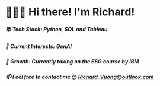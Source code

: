 # 👋👋👋 Hi there! I'm Richard!
##### 📚  Tech Stack: Python, SQL and Tableau
##### 👀  Current Interests: GenAI
##### 🌱 Growth: Currently taking on the ESG course by IBM
##### 📫 Feel free to contact me @ Richard_Vuong@outlook.com

